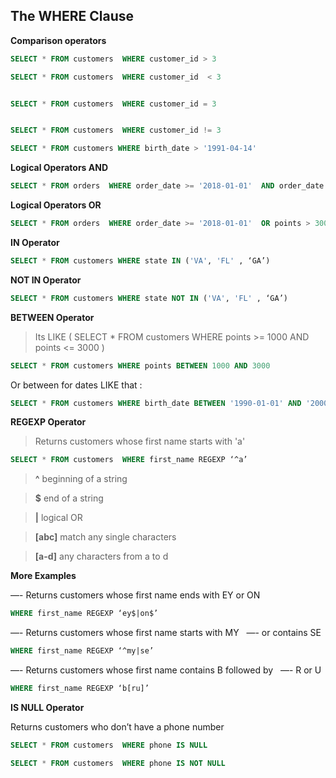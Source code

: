 ## The WHERE Clause


**Comparison operators**

```sql
SELECT * FROM customers  WHERE customer_id > 3
```

```sql
SELECT * FROM customers  WHERE customer_id  < 3

```

```sql

SELECT * FROM customers  WHERE customer_id = 3
```

```sql

SELECT * FROM customers  WHERE customer_id != 3
```

```sql
SELECT * FROM customers WHERE birth_date > '1991-04-14'
```




**Logical Operators AND**

```sql
SELECT * FROM orders  WHERE order_date >= '2018-01-01'  AND order_date <= ‘2018-12-31'
```
**Logical Operators OR**

```sql
SELECT * FROM orders  WHERE order_date >= '2018-01-01'  OR points > 3000
```

**IN Operator**

```sql
SELECT * FROM customers WHERE state IN ('VA', 'FL' , ‘GA’)
```
**NOT IN Operator**

```sql
SELECT * FROM customers WHERE state NOT IN ('VA', 'FL' , ‘GA’)
```

**BETWEEN Operator**


> Its LIKE ( SELECT * FROM customers WHERE points >= 1000 AND points <= 3000 )

```sql
SELECT * FROM customers WHERE points BETWEEN 1000 AND 3000
```

Or between for dates LIKE that : 
```sql
SELECT * FROM customers WHERE birth_date BETWEEN '1990-01-01' AND '2000-01-01'
```

**REGEXP Operator**


>Returns customers whose first name starts with 'a'

```sql
SELECT * FROM customers  WHERE first_name REGEXP ‘^a’ 
```

>**^** beginning of a string

>**$** end of a string

>**|** logical OR

>**[abc]** match any single characters 

>**[a-d]** any characters from a to d

**More Examples**

—- Returns customers whose first name ends with EY or ON 

```sql
WHERE first_name REGEXP ‘ey$|on$’
```

—- Returns customers whose first name starts with MY   —- or contains SE

```sql
WHERE first_name REGEXP ‘^my|se’ 
```

—- Returns customers whose first name contains B followed by   —- R or U

```sql
WHERE first_name REGEXP ‘b[ru]’ 
```

**IS NULL Operator**

Returns customers who don’t have a phone number 

```sql
SELECT * FROM customers  WHERE phone IS NULL 
```

```sql
SELECT * FROM customers  WHERE phone IS NOT NULL
```